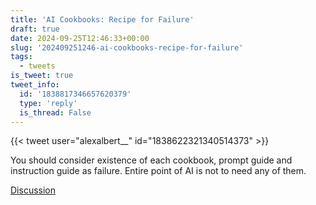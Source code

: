 ```yaml
---
title: 'AI Cookbooks: Recipe for Failure'
draft: true
date: 2024-09-25T12:46:33+00:00
slug: '202409251246-ai-cookbooks-recipe-for-failure'
tags:
  - tweets
is_tweet: true
tweet_info:
  id: '1838817346657620379'
  type: 'reply'
  is_thread: False
---
```




{{< tweet user="alexalbert__" id="1838622321340514373" >}}

You should consider existence of each cookbook, prompt guide and instruction guide as failure. Entire point of AI is not to need any of them.

[Discussion](https://x.com/sytelus/status/1838817346657620379)
